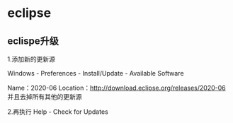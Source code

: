 # eclipse

## eclispe升级

1.添加新的更新源

Windows - Preferences - Install/Update - Available Software

Name：2020-06
Location：http://download.eclipse.org/releases/2020-06
并且去掉所有其他的更新源

2.再执行
Help - Check for Updates